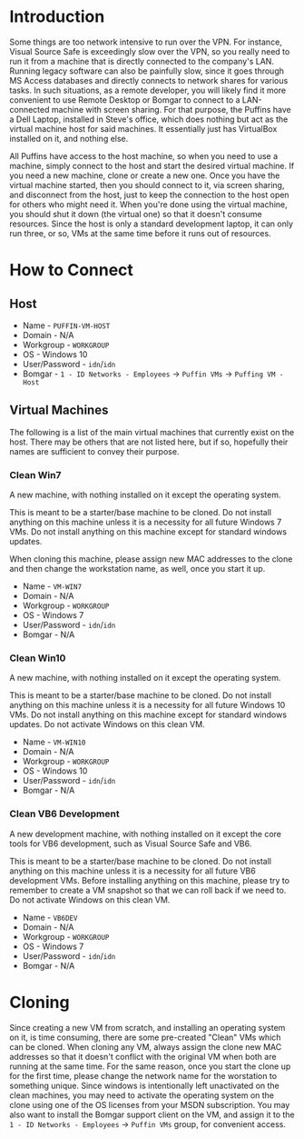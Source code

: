<!-- TITLE: Puffin Vm Host -->
<!-- SUBTITLE: Virtual machines used by Puffins to run things on a LAN-connected machine -->

# Introduction
Some things are too network intensive to run over the VPN.  For instance, Visual Source Safe is exceedingly slow over the VPN, so you really need to run it from a machine that is directly connected to the company's LAN.  Running legacy software can also be painfully slow, since it goes through MS Access databases and directly connects to network shares for various tasks.  In such situations, as a remote developer, you will likely find it more convenient to use Remote Desktop or Bomgar to connect to a LAN-connected machine with screen sharing.  For that purpose, the Puffins have a Dell Laptop, installed in Steve's office, which does nothing but act as the virtual machine host for said machines.  It essentially just has VirtualBox installed on it, and nothing else.

All Puffins have access to the host machine, so when you need to use a machine, simply connect to the host and start the desired virtual machine.  If you need a new machine, clone or create a new one.  Once you have the virtual machine started, then you should connect to it, via screen sharing, and disconnect from the host, just to keep the connection to the host open for others who might need it.  When you're done using the virtual machine, you should shut it down (the virtual one) so that it doesn't consume resources.  Since the host is only a standard development laptop, it can only run three, or so, VMs at the same time before it runs out of resources.

# How to Connect
## Host
* Name - `PUFFIN-VM-HOST`
* Domain - N/A
* Workgroup - `WORKGROUP`
* OS - Windows 10
* User/Password - `idn`/`idn`
* Bomgar - `1 - ID Networks - Employees` -> `Puffin VMs` -> `Puffing VM - Host`

## Virtual Machines
The following is a list of the main virtual machines that currently exist on the host.  There may be others that are not listed here, but if so, hopefully their names are sufficient to convey their purpose.

### Clean Win7
A new machine, with nothing installed on it except the operating system.

This is meant to be a starter/base machine to be cloned.  Do not install anything on this machine unless it is a necessity for all future Windows 7 VMs.  Do not install anything on this machine except for standard windows updates.

When cloning this machine, please assign new MAC addresses to the clone and then change the workstation name, as well, once you start it up.

* Name - `VM-WIN7`
* Domain - N/A
* Workgroup - `WORKGROUP`
* OS - Windows 7
* User/Password - `idn`/`idn`
* Bomgar - N/A

### Clean Win10
A new machine, with nothing installed on it except the operating system.

This is meant to be a starter/base machine to be cloned.  Do not install anything on this machine unless it is a necessity for all future Windows 10 VMs.  Do not install anything on this machine except for standard windows updates.  Do not activate Windows on this clean VM.

* Name - `VM-WIN10`
* Domain - N/A
* Workgroup - `WORKGROUP`
* OS - Windows 10
* User/Password - `idn`/`idn`
* Bomgar - N/A

### Clean VB6 Development
A new development machine, with nothing installed on it except the core tools for VB6 development, such as Visual Source Safe and VB6.

This is meant to be a starter/base machine to be cloned.  Do not install anything on this machine unless it is a necessity for all future VB6 development VMs.  Before installing anything on this machine, please try to remember to create a VM snapshot so that we can roll back if we need to.  Do not activate Windows on this clean VM.

* Name -  `VB6DEV`
* Domain - N/A
* Workgroup - `WORKGROUP`
* OS - Windows 7
* User/Password - `idn`/`idn`
* Bomgar - N/A

# Cloning
Since creating a new VM from scratch, and installing an operating system on it, is time consuming, there are some pre-created "Clean" VMs which can be cloned.  When cloning any VM, always assign the clone new MAC addresses so that it doesn't conflict with the original VM when both are running at the same time.  For the same reason, once you start the clone up for the first time, please change the network name for the worstation to something unique.  Since windows is intentionally left unactivated on the clean machines, you may need to activate the operating system on the clone using one of the OS licenses from your MSDN subscription.  You may also want to install the Bomgar support client on the VM, and assign it to the `1 - ID Networks - Employees` -> `Puffin VMs` group, for convenient access.